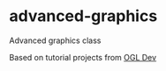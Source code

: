 # advanced-graphics
Advanced graphics class

Based on tutorial projects from [OGL Dev](http://ogldev.atspace.co.uk/)
